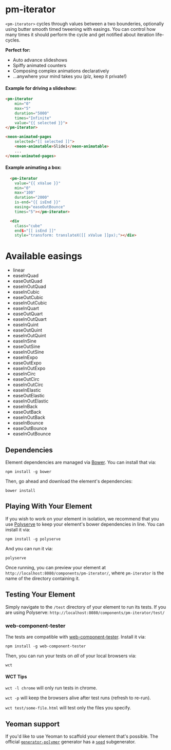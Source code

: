 # pm-iterator

`<pm-iterator>` cycles through values between a two bounderies, optionally using butter smooth timed tweening with easings. You can control how many times it should perform the cycle and get notified about iteration life-cycles.

__Perfect for:__

  * Auto advance slideshows
  * Spiffy animated counters
  * Composing complex animations declaratively
  * ...anywhere your mind takes you (plz, keep it private!)

#### Example for driving a slideshow:
```html
<pm-iterator
	min="0"
	max="5"
	duration="5000"
	times="Infinite"
	value="{{ selected }}">
</pm-iterator>

<neon-animated-pages
	selected="[[ selected ]]">
	<neon-animatable>Slide1</neon-animatable>
	...
</neon-animated-pages>
```

#### Example animating a box:

```html
  <pm-iterator
    value="{{ xValue }}"
    min="0"
    max="100"
    duration="2000"
    is-end="{{ isEnd }}"
    easing="easeOutBounce"
    times="5"></pm-iterator>

  <div
    class="cube"
    end$="[[ isEnd ]]"
    style="transform: translateX([[ xValue ]]px);"></div>
```

# Available easings

  * linear
  * easeInQuad
  * easeOutQuad
  * easeInOutQuad
  * easeInCubic
  * easeOutCubic
  * easeInOutCubic
  * easeInQuart
  * easeOutQuart
  * easeInOutQuart
  * easeInQuint
  * easeOutQuint
  * easeInOutQuint
  * easeInSine
  * easeOutSine
  * easeInOutSine
  * easeInExpo
  * easeOutExpo
  * easeInOutExpo
  * easeInCirc
  * easeOutCirc
  * easeInOutCirc
  * easeInElastic
  * easeOutElastic
  * easeInOutElastic
  * easeInBack
  * easeOutBack
  * easeInOutBack
  * easeInBounce
  * easeOutBounce
  * easeInOutBounce

## Dependencies

Element dependencies are managed via [Bower](http://bower.io/). You can
install that via:

    npm install -g bower

Then, go ahead and download the element's dependencies:

    bower install


## Playing With Your Element

If you wish to work on your element in isolation, we recommend that you use
[Polyserve](https://github.com/PolymerLabs/polyserve) to keep your element's
bower dependencies in line. You can install it via:

    npm install -g polyserve

And you can run it via:

    polyserve

Once running, you can preview your element at
`http://localhost:8080/components/pm-iterator/`, where `pm-iterator` is the name of the directory containing it.


## Testing Your Element

Simply navigate to the `/test` directory of your element to run its tests. If
you are using Polyserve: `http://localhost:8080/components/pm-iterator/test/`

### web-component-tester

The tests are compatible with [web-component-tester](https://github.com/Polymer/web-component-tester).
Install it via:

    npm install -g web-component-tester

Then, you can run your tests on _all_ of your local browsers via:

    wct

#### WCT Tips

`wct -l chrome` will only run tests in chrome.

`wct -p` will keep the browsers alive after test runs (refresh to re-run).

`wct test/some-file.html` will test only the files you specify.


## Yeoman support

If you'd like to use Yeoman to scaffold your element that's possible. The official [`generator-polymer`](https://github.com/yeoman/generator-polymer) generator has a [`seed`](https://github.com/yeoman/generator-polymer#seed) subgenerator.
